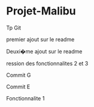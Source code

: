 # Projet-Malibu
Tp Git



premier ajout sur le readme

Deuxi�me ajout sur le readme


ression des fonctionnalites 2 et 3 

Commit G 

Commit E

Fonctionnalite 1

